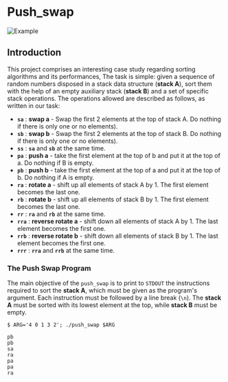 # Push_swap

![Example](https://miro.medium.com/max/875/1*rXKk8juFHQaLzI-uJyEVog.png)

## Introduction

This project comprises an interesting case study regarding sorting algorithms and its performances, The task is simple: given a sequence of random numbers disposed in a stack data structure (**stack A**), sort them with the help of an empty auxiliary stack (**stack B**) and a set of specific stack operations. The operations allowed are described as follows, as written in our task:

- **`sa`** : **swap a** - Swap the first 2 elements at the top of stack A. Do nothing if there is only one or no elements).
- **`sb`** : **swap b** - Swap the first 2 elements at the top of stack B. Do nothing if there is only one or no elements).
- **`ss`** : **`sa`** and **`sb`** at the same time.
- **`pa`** : **push a** - take the first element at the top of b and put it at the top of a. Do nothing if B is empty.
- **`pb`** : **push b** - take the first element at the top of a and put it at the top of b. Do nothing if A is empty.
- **`ra`** : **rotate a** - shift up all elements of stack A by 1. The first element becomes the last one.
- **`rb`** : **rotate b** - shift up all elements of stack B by 1. The first element becomes the last one.
- **`rr`** : **`ra`** and **`rb`** at the same time.
- **`rra`** : **reverse rotate a** - shift down all elements of stack A by 1. The last element becomes the first one.
- **`rrb`** : **reverse rotate b** - shift down all elements of stack B by 1. The last element becomes the first one.
- **`rrr`** : **`rra`** and **`rrb`** at the same time.

### The Push Swap Program

The main objective of the `push_swap` is to print to `STDOUT` the instructions required to sort the **stack A**, which must be given as the program's argument. Each instruction must be followed by a line break (`\n`). The **stack A** must be sorted with its lowest element at the top, while **stack B** must be empty.

```shell
$ ARG='4 0 1 3 2'; ./push_swap $ARG

pb
pb
sa
ra
pa
pa
ra
```
